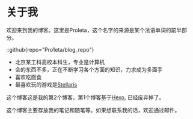 # 关于我

欢迎来到我的博客。这里是Proleta，这个名字的来源是某个法语单词的前半部分。

::github{repo="Pro1eta/blog_repo"}

- 北京某工科高校本科生，专业是计算机
- 会的东西不多，正在不断学习各个方面的知识，力求成为多面手
- 喜欢吃面食
- 最喜欢玩的游戏是[Stellaris](https://www.paradoxinteractive.com/games/stellaris/about)

这个博客这是我的第2个博客，第1个博客基于[Hexo](https://hexo.io/zh-cn/), 已经废弃掉了。

这个博客主要存放我的笔记和随笔等。如果想联系我的话，欢迎通过邮件。